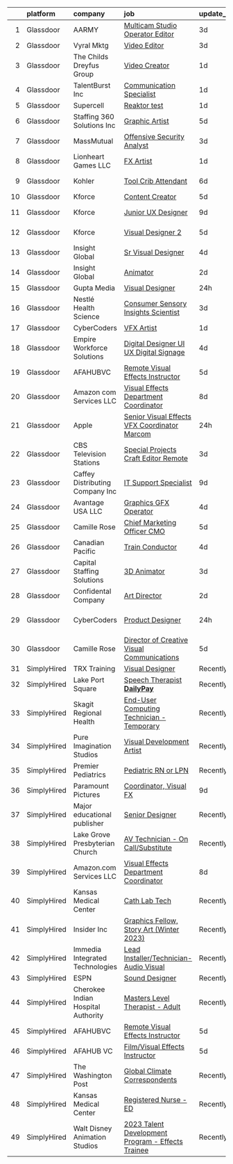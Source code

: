 

|    | platform    | company                            | job                                                                                                                                                                                                                                                                                                                                                                                                                                                                                                                                                                                                                                                                                                                                                                                                                                                                                                                                                                                                                                                                                                                                                                                                                                                                                                                                                                                                                       | update_time   | location            |
|---:|:------------|:-----------------------------------|:--------------------------------------------------------------------------------------------------------------------------------------------------------------------------------------------------------------------------------------------------------------------------------------------------------------------------------------------------------------------------------------------------------------------------------------------------------------------------------------------------------------------------------------------------------------------------------------------------------------------------------------------------------------------------------------------------------------------------------------------------------------------------------------------------------------------------------------------------------------------------------------------------------------------------------------------------------------------------------------------------------------------------------------------------------------------------------------------------------------------------------------------------------------------------------------------------------------------------------------------------------------------------------------------------------------------------------------------------------------------------------------------------------------------------|:--------------|:--------------------|
|  1 | Glassdoor   | AARMY                              | [Multicam Studio Operator Editor](https://www.glassdoor.com/partner/jobListing.htm?pos=109&ao=1110586&s=58&guid=00000183bb8f94bca7338e64cdc854d2&src=GD_JOB_AD&t=SR&vt=w&ea=1&cs=1_e110e638&cb=1665299093109&jobListingId=1008186375960&cpc=155EB9D5185558AF&jrtk=3-0-1getov56vk60g801-1getov57iihmu800-461fb75e72bc2191--6NYlbfkN0DsBOlmEAMqZtav1V1WKZO3RUElpafjggtWvxyDQ3xFSmyORkCOQyPRX0vk2iBBWmqBte3sNBRZP19kaf8O1masYJUnLFehXotWzM3g7uo9sXpPf5Z2vPiAsPMFsSKGfMo3rr506atfeT8pT5KVnlqYWg_-WPTsOrH0SI0hKpk6UThnt5XAkT_IGzoJfJzFdDp3jIwToeJ95cDmzZSdebQK4w4SbLffZ_bURFSv9UUlzUnfbWzxd-kg-2V2o-RFdWoh12xIP42NfUhtokphmPa7PF6NRbIoRaujIImS4ykg1GlVIlEnW4XsJZarcTzVcTyiRDWpMUGAintGoiUuuJXl6zSXW_XvUEfP6luL6ILjNjdUJq0pX5-L9su0OP2yES-fLodoVmEYdqb7BW-PPASq5Xws0r306XnzW34URRzmN-_RrM7AhTZL0o8EWsg74DofgXORMJpU9eRaWw8m_dVe-VW0cO_LUQIKz6BZz8GZOfLlaihiIiKzvOVgJ2gHTGZl8JAZlAXHE9SRCdtLXaaW)                                                                                                                                                                                                                                                                                                                                                                                                                                                                                                                                | 3d            | New York, NY        |
|  2 | Glassdoor   | Vyral Mktg                         | [Video Editor](https://www.glassdoor.com/partner/jobListing.htm?pos=122&ao=1136043&s=58&guid=00000183bb8f94bca7338e64cdc854d2&src=GD_JOB_AD&t=SR&vt=w&ea=1&cs=1_2b8fd147&cb=1665299093111&jobListingId=1008186562534&jrtk=3-0-1getov56vk60g801-1getov57iihmu800-cf2f87e175e26bfb-)                                                                                                                                                                                                                                                                                                                                                                                                                                                                                                                                                                                                                                                                                                                                                                                                                                                                                                                                                                                                                                                                                                                                        | 3d            | Omaha, NE           |
|  3 | Glassdoor   | The Childs Dreyfus Group           | [Video Creator](https://www.glassdoor.com/partner/jobListing.htm?pos=129&ao=1136043&s=58&guid=00000183bb8f94bca7338e64cdc854d2&src=GD_JOB_AD&t=SR&vt=w&ea=1&cs=1_23ddbe89&cb=1665299093111&jobListingId=1008193390824&jrtk=3-0-1getov56vk60g801-1getov57iihmu800-e54a4cc7a0988b5f-)                                                                                                                                                                                                                                                                                                                                                                                                                                                                                                                                                                                                                                                                                                                                                                                                                                                                                                                                                                                                                                                                                                                                       | 1d            | Remote              |
|  4 | Glassdoor   | TalentBurst  Inc                   | [Communication Specialist](https://www.glassdoor.com/partner/jobListing.htm?pos=113&ao=1110586&s=58&guid=00000183bb8f94bca7338e64cdc854d2&src=GD_JOB_AD&t=SR&vt=w&ea=1&cs=1_f8aff302&cb=1665299093110&jobListingId=1008193193711&cpc=3BA4CE39D5B5DEF5&jrtk=3-0-1getov56vk60g801-1getov57iihmu800-453541eacc01ce84--6NYlbfkN0AytblDjMhCTRr2PwXSTF3LlCyagmIhB_qBKYhkTsU9J6pvV_lWwrq0CuHUcQculQNIVk_bzVCAZZCZhj40gurAQVUlnV3_r3uMWsyYaVbS3SFoslJtDbugeWMjP8ctcKZyFMHNXw-w2McE4feDBo_gpd6emT30GhdZyj4B4OFyL3d8Mc9b3V3caYrzySuy3joXRYSqJlv-jIR2JAD9hKppfSEwZM3K_m1IwGEjqOCoIZ2wsy9bn15OriAL70gPFU-pFpBOebCIskKsPunwC8gn6IE4hFuBaXQ3IWnXUuArSRQ1cqG2jET7MuQJlhTGpFJ71Xmr4k1GNRqkq0cSPS9nuD_ze_5kW6HvqSHPOOEAFlub1HmFW1jQEKjN3aRpYS2cunS5co42l8IE1ZJnb8SZ31hnCtpZJAFpjrRFmV9pXQVUXgMa-0vZfrDbEPBBsRfI1Ud8h5q869njM94_wcIAgMWf_iq1oUAXDvSgVUEnZSu7BgR1UzjtNWU8CtHqkqusAt-mtsaDSm4uil8GtiLBKivLct6QaZA%3D)                                                                                                                                                                                                                                                                                                                                                                                                                                                                                                                         | 1d            | Remote              |
|  5 | Glassdoor   | Supercell                          | [Reaktor test](https://www.glassdoor.com/partner/jobListing.htm?pos=126&ao=1136043&s=58&guid=00000183bb8f94bca7338e64cdc854d2&src=GD_JOB_AD&t=SR&vt=w&cs=1_02c1251d&cb=1665299093111&jobListingId=1008191825484&jrtk=3-0-1getov56vk60g801-1getov57iihmu800-86ec891030edee47-)                                                                                                                                                                                                                                                                                                                                                                                                                                                                                                                                                                                                                                                                                                                                                                                                                                                                                                                                                                                                                                                                                                                                             | 1d            | Remote              |
|  6 | Glassdoor   | Staffing 360 Solutions  Inc        | [Graphic Artist](https://www.glassdoor.com/partner/jobListing.htm?pos=114&ao=1110586&s=58&guid=00000183bb8f94bca7338e64cdc854d2&src=GD_JOB_AD&t=SR&vt=w&ea=1&cs=1_0800a827&cb=1665299093110&jobListingId=1008181301631&cpc=FB7E4A1762AE5BEC&jrtk=3-0-1getov56vk60g801-1getov57iihmu800-22076cfbb541df4d--6NYlbfkN0D2oPcu62nCOEusvX-PkQ72CJmgvRX8N0x0rMs1pP2tocRvMJyW1-lfB7fZ229z6PIUZSdOvVjw8zyioggcLcdSSoIRdFpQKITBIqQfk-spD3xO_4pbX7XbK6lITXeRHKwnzWgJu_Qa0X7IDEi1xvkG6TxGjCgN4kovgP6qoVDpLvvIZczsgV5yXVTKpAg8Lt0joq0FxTapq-w-njp6Ak9h2_QSJKqO5xCgTD5_f8Lat5m_FOKhmL2_23dzgB3eAvXjpIp0knhRnW7AghRjZ8Qdgn0YdVC6J7EwphuW7rK32KDCiztii856qX757b4obGqCw_ThNc6guLf5szzpb_c602TuG_iVuLcUbh_9s5lJ72mg5HflADn6xRMdwCDrNglfywBTZqb7WfP-gp6LifXUf8pEt65rVtb8sPIau3Gra7fZ0jP73FfTl7bzDTyPfxUMvlGrcXG6p7x3sGsl2EhT5Cq2ke0T2ZZg_ZFauELEljX0hzNVXCDVFFeGgTF3MKQ%3D)                                                                                                                                                                                                                                                                                                                                                                                                                                                                                                                                                                   | 5d            | Lincoln, RI         |
|  7 | Glassdoor   | MassMutual                         | [Offensive Security Analyst](https://www.glassdoor.com/partner/jobListing.htm?pos=128&ao=1136043&s=58&guid=00000183bb8f94bca7338e64cdc854d2&src=GD_JOB_AD&t=SR&vt=w&cs=1_9d58c1f7&cb=1665299093111&jobListingId=1008186801841&jrtk=3-0-1getov56vk60g801-1getov57iihmu800-73f64b2129325274-)                                                                                                                                                                                                                                                                                                                                                                                                                                                                                                                                                                                                                                                                                                                                                                                                                                                                                                                                                                                                                                                                                                                               | 3d            | Springfield, MA     |
|  8 | Glassdoor   | Lionheart Games  LLC               | [FX Artist](https://www.glassdoor.com/partner/jobListing.htm?pos=103&ao=1110586&s=58&guid=00000183bb8f94bca7338e64cdc854d2&src=GD_JOB_AD&t=SR&vt=w&ea=1&cs=1_486f5b64&cb=1665299093109&jobListingId=1008193580788&cpc=7F925F5888094D6A&jrtk=3-0-1getov56vk60g801-1getov57iihmu800-d80d0bcefdba618e--6NYlbfkN0CNayYzF1mBaI40OgT78t3Q2d9IxlwDzhsYR4HK7epYUXIBPpjmte8KgHkKWiBPSv1ui7mU7yL_WUoS2kdAomPLrCQFf-YSfHSLNdqCoMwX5dkBqGiqZFbp9eqHcAbXIpBF9Q_4uXQl2a8KJwyycD9PE1kv8qi7jIzni9nyKBheMhv_v9q1FyjDgRXGa4wOk9eUeROrBbJPfeywvccnMVYIHOWMVjoPrbFF3vlAbPOua5xO7mlhNjUx1_Ia5367NDnOhFUeTZWRoarc-UG_Cy_2k4ubCotbaYEuD9c8g5Dl8g2L2xgoup9Qwr2hmARgAAxVJ2SawnudhFEB230JkhAf0cNIwXbBnpiRsVnucVemdMFIv_OIPhDcP9peJWAw4fXoY6qJCD8-I7Ab9DO7yySaBgrBDb-tsKQK9urADaPkYhNFmnGw-iZ6i4L4xAA7lhfAtWfxgUpl6IlM2vA2v68qA24Y1dzo_eWmZGh62bBrUfnXlxKZL3ntu9bD3bOMIDFTB5Ai6mZqqdzTxjrCSdby)                                                                                                                                                                                                                                                                                                                                                                                                                                                                                                                                                      | 1d            | Atlanta, GA         |
|  9 | Glassdoor   | Kohler                             | [Tool Crib Attendant](https://www.glassdoor.com/partner/jobListing.htm?pos=110&ao=1110586&s=58&guid=00000183bb8f94bca7338e64cdc854d2&src=GD_JOB_AD&t=SR&vt=w&cs=1_afa14520&cb=1665299093109&jobListingId=1008179062580&cpc=56C4EA4A1A191A49&jrtk=3-0-1getov56vk60g801-1getov57iihmu800-9b75f5d3fb383323--6NYlbfkN0DdDuPB8FJ6X3bI2WFNvkJ1onUvGsJYPKob8NZI8zGYL_st79sxfBUqrLLSmuH24a791qXKqisusWydRVtYj1iHhWXBsmTA2Cz4AIaM_dyAWtvL-bk5DDqyZ955XOnP4G3DKO1f798NJlPRXTREsHM1d7SqEJCBb_3fIqmPDo7OCENrpjcWSisqAPfZWrGtjfaF8Jg-xKtw5IZZfvPDWuD2Zpl9YX0f4pgIE_dYM_EthZC5AFPkieJTLk0AG6RxcAcFEKTW8UwmlZDD93nWUnQvv4aSaziYT6i_qnRRkYkCDTvAlOOpB1h5iDlmJQxC1pueUlG5z3ekLCIPRSjaSj-J8-JKTi0-EquOJCfK9XaVYaaYbINmQOU8yL6710fST1jpGjMwUV1cZkGy0T0fjg0Iu4T9FIPQtpqQJ77lBPMdOiaW8bK9SskT-YfStemEtUg%3D)                                                                                                                                                                                                                                                                                                                                                                                                                                                                                                                                                                                                                                   | 6d            | Hattiesburg, MS     |
| 10 | Glassdoor   | Kforce                             | [Content Creator](https://www.glassdoor.com/partner/jobListing.htm?pos=121&ao=1110586&s=58&guid=00000183bb8f94bca7338e64cdc854d2&src=GD_JOB_AD&t=SR&vt=w&cs=1_dd26a50e&cb=1665299093111&jobListingId=1008181261899&cpc=3BA4CE39D5B5DEF5&jrtk=3-0-1getov56vk60g801-1getov57iihmu800-09703758a8ddfe34--6NYlbfkN0C5IatSLh_Ak1q39eQQoPIxD737RW9NeiYGvIRXkrLjEBkC4LI6KweFWWPiS1PvvlzJKUm4f18rY5bGKqiPJ10wdoSEDw5xV4p53QmHx9MJm2j9_MATD35-ifCpB6SqxhuPj3DDE1_xp-eXEKBHAcQLwOVEQloJFSl6ilyrtSod_5fd0iAD7xJLBAnol-xCRq17yenWQrw4bhCW3isoYppZThEtEVoD168u03CWYCW-Ge0zUsfzed3jl_8FTWbZkO48kKCt8xl6IKRUfdbo72WvvbsEVKuqxBKPrHs5ttYs8r-J4lwqZFhMjBHrneIuYCzwB_910UKJQTx7HA2H34IW5yzLohNZJT2tDfSB_3j45Ur8ok_x2by9_M_qGGcI1URzlpfIeyUZarOknVnKHoLiG1zGgzjsQR73ehgpO_OTrkbBGHwq5dIUtoeRz9eU9UpoXn9_4fCOuACW6LNMDKJOszPbdctz2LRrm2SCBr3eOuSGZsLDvrKV-y5jsLsriIhys5VjMAR-hJSjPFvpdR5TyjbLBu-qI1UZ7xQmul0Gbe8oceRz6cE20980GWZwbKZe00oYKL8ASAXkfFizIoyEC1rOuwW6uo8GJi_bVOfYDw%3D%3D)                                                                                                                                                                                                                                                                                                                                                                                                                                                         | 5d            | Spring, TX          |
| 11 | Glassdoor   | Kforce                             | [Junior UX Designer](https://www.glassdoor.com/partner/jobListing.htm?pos=118&ao=1110586&s=58&guid=00000183bb8f94bca7338e64cdc854d2&src=GD_JOB_AD&t=SR&vt=w&cs=1_2e5685a9&cb=1665299093110&jobListingId=1008171475806&cpc=3BA4CE39D5B5DEF5&jrtk=3-0-1getov56vk60g801-1getov57iihmu800-4a452bcb5cd9e192--6NYlbfkN0C5IatSLh_Ak1q39eQQoPIxD737RW9NeiYGvIRXkrLjEBkC4LI6KweFWWPiS1PvvlwxA2m4CamoTgepIAcWS80dPYAlTDVotPDnTeOmZ3__NdUJMpsQ3s7hqh9LKGbit0-us6r01nDV-_8hIfKReOSUzPHKs3LRX9K02WsIylTwfJjCBfyk_0vYmkB4ect3EkJffLQfiRfxIgnUPaDHnHsInCKygL2ztK7iVy_zrsztBh2UpcMQ1tIfGlqICmsSypJJU14oodDrEqmus9tAuej3Cm0c17e1i_MF8Sls5wBtcdQ8lkixBMRll3WyQWJhj98sueLfxEdjxPttgAeyMpk2NlcUEmpbYuNJt4Jd-LkD3qmZiX-1L8QXQzUYlrP5j0ciQ7v63EGWa_p4I_cXfVef0fGGpYSlYQOE5CtolSNoKrrYEkVqZ4kvpUFAtkHd6uRdL9MhM_xFxcZFQzL52I760ju7usoWOOdVTvyJICicmDh61aU4TunoT99CiBxYxX4dALlQCxFB2fr5l7FOAxxkCPADk1f1GzqQKYob4ErwpaIMvyLhMSQ665_AxujpQQZ3xDVUwVbmTgD7eYYr99VGVUMDwCnLtCOVcQT8H0pXgg%3D%3D)                                                                                                                                                                                                                                                                                                                                                                                                                                                      | 9d            | Wellesley Hills, MA |
| 12 | Glassdoor   | Kforce                             | [Visual Designer 2](https://www.glassdoor.com/partner/jobListing.htm?pos=112&ao=1110586&s=58&guid=00000183bb8f94bca7338e64cdc854d2&src=GD_JOB_AD&t=SR&vt=w&cs=1_430b52c0&cb=1665299093110&jobListingId=1008181153223&cpc=AC285F3A3ECA6BB0&jrtk=3-0-1getov56vk60g801-1getov57iihmu800-af429a4fd4fffa3f--6NYlbfkN0C5IatSLh_Ak1q39eQQoPIxD737RW9NeiYGvIRXkrLjEBkC4LI6KweFWWPiS1PvvlwkBecPdzqTgQk2yhL8Ydd-Ei0GkgBBtQI4CiDnqD-ZWE4QjjuPU8IdF430AvmJJibXvbFrystupzeL_jNgBhQ51GXKlxzIIKsQo2oB6TzxrsNTPzBqByXZAjkfakc6q9xumUPG0QJh3HHTNAQXFYjDqYaGQ8ZRkgA6uV-hm5XDKBTCmm00JkUwszLqo2DFCw4yJlZzB85JXtWgAZjQ8yna6Y_qEDU2x1ZxesPDWAmNDW7DWR-JjkY8NnYjZxwhXVXd7j-FktAi2nqJiWxspYGNG19uzjXyW8UKmdaoKhh9GgkUxWEpzEoBjh4CM8LpWH-xru7JgzzQyKLd-g3JtG5uP_ZzX0zhMSa_ZLZ2kXaBH2nb5PzMYBwBm_JKKzHsW2NF4b-wFza22mjlKlUshDNpzyu6bG5MNPDo6A29qUKNqy1gAOWkm51SUGc_GmQFhtmXKPeqHYt6jUelHnmD5gxYTXAJLFtK5-Ll_xw2LYkwYbfA6BWbSFw_lJiNcKmF8qJtrn7Y1P3uyX4jIi1I78ZKbRMpCROEciwb_ofg0f8xlQ%3D%3D)                                                                                                                                                                                                                                                                                                                                                                                                                                                       | 5d            | Redmond, WA         |
| 13 | Glassdoor   | Insight Global                     | [Sr  Visual Designer](https://www.glassdoor.com/partner/jobListing.htm?pos=120&ao=1110586&s=58&guid=00000183bb8f94bca7338e64cdc854d2&src=GD_JOB_AD&t=SR&vt=w&cs=1_5e170b9c&cb=1665299093111&jobListingId=1008183417735&cpc=9908D8D4413DBB8A&jrtk=3-0-1getov56vk60g801-1getov57iihmu800-7cfe405473bbb0ba--6NYlbfkN0BKkHZu3wF05EeDimN_p6sYpKCMArvwa95YdH7UpkaBCqc7l59Erwqcl-ZxWPl_M-nGXzAglwVsGimeClUX8V_EhT0E_40yqcwAZcw-LOUKqccjGHHYXeF7cNnQ_T9I79OiMuYIjDwcOnxGkCwt7_6beQeonWp4CqJ0h9NqxrGHjAAuKw3LE5LjZRB2U6XY_d8ehybNazgrxxXDO7b92kwufs8LkVYaAf-08s1ut4QMbdSLj3kx0fU9xQBrOiNmGgI9gOMtK-qO5H-ly434_DOiIeP3J7lmW502uvtHn8CdE7FspnwWbARob4xBefTwYYb-cGY3Z2UykWqS_dXHRhjL0mSv2meb7uFY1UdQnS06-W83WEAGOEVmhXY8Bb_qtb7cD2Yjy3rfSh_Fx49w_XSL1rRvipiuW2B4S53m3qziCUfnfhOhFQxRe8A-Tyj7eWPDQta4bOqBc9i7jrTTcvEXAyDStDyKfopCLZpQt6RGvNPFAO2IFBFX)                                                                                                                                                                                                                                                                                                                                                                                                                                                                                                                                                                                 | 4d            | Reston, VA          |
| 14 | Glassdoor   | Insight Global                     | [Animator](https://www.glassdoor.com/partner/jobListing.htm?pos=116&ao=1110586&s=58&guid=00000183bb8f94bca7338e64cdc854d2&src=GD_JOB_AD&t=SR&vt=w&cs=1_01469d40&cb=1665299093110&jobListingId=1008189482634&cpc=2CAED5C921A5F994&jrtk=3-0-1getov56vk60g801-1getov57iihmu800-a1b92625e93a6f07--6NYlbfkN0BKkHZu3wF05EeDimN_p6sYpKCMArvwa95YdH7UpkaBCqc7l59ErwqcS2nkFtdfSD5KHRKKvU_0Ip-HGIiU7K-E60HzhejIVDIA9dTGOsJz1eXSvPEPu9UX67RYwurmjXqYRrhgqECLuW3VYjp0oVtbZpyPV-j18KyhdpZP8M9-AEh2b2Fzpsy_XuY44vo-jH2pJNZNpbuTIla59FWb_RhSf3-UfvRZn7hrZMH1bwYCtTS8WRj-wW6Lujfnl7Crk8xsp_RM5grdTI8P08gbJJLaZEIG6v2HJWMMsPB1NS7yXU6T_IfkXmPLMYjxVv8DhkPj1U44fzUZ1L_Tikbb8vc9eY684l6Y-uQL4E7Yc-WR2Cp2eWajIQk9XCNSPyHuigjtTQLA4KDWdWvJt5LMAFvcWWcpmZyeUGSZHzSlNFD4iQcG04GsbD81dF6K1tNnn2QlgYAUj2xL9NnBHh6QW-9eAL_UBSYv9G8MH9HcTzHHolRn3vgkBTyZ)                                                                                                                                                                                                                                                                                                                                                                                                                                                                                                                                                                                            | 2d            | Kissimmee, FL       |
| 15 | Glassdoor   | Gupta Media                        | [Visual Designer](https://www.glassdoor.com/partner/jobListing.htm?pos=127&ao=1136043&s=58&guid=00000183bb8f94bca7338e64cdc854d2&src=GD_JOB_AD&t=SR&vt=w&ea=1&cs=1_96720a57&cb=1665299093111&jobListingId=1008193733476&jrtk=3-0-1getov56vk60g801-1getov57iihmu800-53256733a13d17a4-)                                                                                                                                                                                                                                                                                                                                                                                                                                                                                                                                                                                                                                                                                                                                                                                                                                                                                                                                                                                                                                                                                                                                     | 24h           | Boston, MA          |
| 16 | Glassdoor   | Nestlé Health Science              | [Consumer Sensory Insights Scientist](https://www.glassdoor.com/partner/jobListing.htm?pos=108&ao=1110586&s=58&guid=00000183bb8f94bca7338e64cdc854d2&src=GD_JOB_AD&t=SR&vt=w&cs=1_fbbbb083&cb=1665299093109&jobListingId=1008186806131&cpc=F41FEAB56D215062&jrtk=3-0-1getov56vk60g801-1getov57iihmu800-2a841db1c468288b--6NYlbfkN0ADQ6GdWvkt8ZgTH_-FXwKY0lTyiTNy2VEya7tXxeKwzj-OqYxe2oij0sBcBaKLHGL5knD2IuMmFkFn2aTPmhXsmnF6kXazcapOQksVeuh7-FkKzzb5ERTJsvAMO5quVveDR42v3Cl3acE4ofvZAwbnBdbhY2sF2cGvRYbMyVBfQJsguj6pHnNScjkwjHntUkVwbgPgzl2O2lCLGHBeXpBJF7zHEOq5EqjfQIjAaLPhUErvBAQCEF28AF75hgxtH_eFrtuTRbJTX7j-20pRbEvR5-Uqx0gAQvulN42Wo3N1x0q5wEwv9lwejK3l9d7X7rBHZ5UJAw7j3drrroKaGbjRuu1sCjpEIop1rPOllbHn7JqrJu5AvLUAi0qPaBOtgjDUwxComuSF8RoPZ51vYF1NkmJudTFEcIcQctonVBpjcB4K6Bs5g-TIBiWEH_IDWf1tehAgB3YiF36M2-NXNLLH8sraDYCN14hNay13N9pZf-aP_YUJxUyOsyAiU_LgziWGTlZ4Ze5EEzI2T2eqm_pQKO2tRPZsg_cIo5cydPJRuhGSt1kWK1tqJ5_C27GCr8iVWJsvhe8135dwA5-E4GXKxJ9LZoBFUTOebNpAqhpTEi5r5zEyYKI8UJYqX6K6XVFHsbiIO14hgw%3D%3D)                                                                                                                                                                                                                                                                                                                                                                                                     | 3d            | Bridgewater, NJ     |
| 17 | Glassdoor   | CyberCoders                        | [VFX Artist](https://www.glassdoor.com/partner/jobListing.htm?pos=115&ao=1110586&s=58&guid=00000183bb8f94bca7338e64cdc854d2&src=GD_JOB_AD&t=SR&vt=w&ea=1&cs=1_750ab6cd&cb=1665299093110&jobListingId=1008193290467&cpc=F41FEAB56D215062&jrtk=3-0-1getov56vk60g801-1getov57iihmu800-e49e2d1699790458--6NYlbfkN0CpFJQzrgRR8WqXWK1qKKEqALWJw739KlKqr2H-MSI4eoBlI4EFrmor2FYZMP3muM3M7R2TWRzZ2xDX2YtGGxZpnh7EAL4GQJG_QdHPDl08kulieJUmL-aAUjN56X4bSY55_LWBv748D9pAxZbbYvTZFSuvFBFdfLhXvTO40Gt9iO0YOGOy2NafpN1uT0nUwoOUlb22SqefQYNPCJWDUBfrbhTLb7GqbuSwtpLqoA3dh-yOAn3C-cyjCwSk3g-HxZul4o4b7xhEA55x7OFMzj6e_Qr1hTwMSKZHWP19eRncLOCGfyeUhtbdLcfdL75ZxwWeYQlhU3_5ghAe0pUefYoCactsSbjH6dCbCJ49fkttJ1TX2CSTh0h8MciyLv3atAXOHJfA5w3B_dLeaU5LoKHRChaCJ7k8IggQYvSdxKQWDUNJJf8X1RQ7-UsUmpjSOjvREi8ExCp1BvGUR-LBSq3phNYDGcWThQasUayYHre3VSwHeBltLVVUl4U-pHEne-Mnh_wRILyPV0bm-UZZLRKFs_rqncVWA7EBxak0RFTGQoZqzuhcAoDHgS4sEkqZ9ZzDE0rRrdA2VZECWZR4vG44jRE9c1VmbbU_nOLTgXgmhhX2by-bsdjluTb4615OsQ0GgUB52nTjSvQ-YRMJZHwSJB-8ktwnmoCcPHxeDiRZ4mUeJVEL52v7Aa_FTyC4gJR9lfslYqVce2fcHvLikqJpMVMk_ih0qu1F83BFA-VRh5JUt2FzPad453F7JQNvAG55M5PljXicMzFje1U607BB3SYt4-EPQp33sC5oZ0oaMi79bs3SUP9IsVui2JdwHkLwULx9QnaDSk3OgHHmWh22wOQ3_Kv6UKvgrT56mxv4jQwdrgng3BfSn28cXwqNr66nTprLhNEJm0T2LPNGFPp6runYXM0Uu-syTFFzsenvThKcQgE3WocaSjhFX4g4ViSmF7JkFinmC2s-oIoZiOCJgfonFHTD-Vx8IATJYZqH-MRL23ZK02agVpodbZPxnABadZFkpVgQrRmIdDFxUjSi7v_HzkGcWWo%3D)       | 1d            | Eugene, OR          |
| 18 | Glassdoor   | Empire Workforce Solutions         | [Digital Designer  UI UX  Digital Signage ](https://www.glassdoor.com/partner/jobListing.htm?pos=111&ao=1110586&s=58&guid=00000183bb8f94bca7338e64cdc854d2&src=GD_JOB_AD&t=SR&vt=w&ea=1&cs=1_dfbcd92d&cb=1665299093110&jobListingId=1008184066319&cpc=3BA4CE39D5B5DEF5&jrtk=3-0-1getov56vk60g801-1getov57iihmu800-a97a053d2c43038d--6NYlbfkN0BhhhzTg5mrYii5qsI6KLAJ861Knq-wjVpxdjddoQLPfhya-xOzJkbr1yF03QNooQLubXLs6t8Y2jSr1LnEmPHiuCpDTJ6DLALwGtBLOimNWq2eMYgJLzBc8yXX_nbwMf9pMKQxMFIbiPT5oExEojjAnQKLoXpjJykzngd0P0o29AvGaOrLJVV72Glfs0Fb_98tTZEchewu-m38dGaEEEfJaalLtQcaJMJ01D3FLQi8Fzkyc8f7o_0gS-fv2--uwGb-se8vC17uxoj6ryfAP9_E6CiqbYqWoyfNPdnSRJ9UxIJQZSOY5hdDScaeKzcfX1J7SmiI5yrzsBuBZyCrnXLveN0tCZC69YOER7qiHfDlbzq24w9bB3bqK8ROa5d29uq5VBda8IKGKP1te0YcLjo6Hd5HmolIvhmn1UJxp9d7oF6MJ6OPWcacSp4uCGPCkQkLQm1rFWjTbf-v3ykGuBkdoeqIEesEm0JM3zN26pvrKCpdY15_8AFWZA-3YD6vo8VqMe1RMlPpNnIW9wnRqVl-dEreQmrsY8s%3D)                                                                                                                                                                                                                                                                                                                                                                                                                                                                                                        | 4d            | Remote              |
| 19 | Glassdoor   | AFAHUBVC                           | [Remote Visual Effects Instructor](https://www.glassdoor.com/partner/jobListing.htm?pos=102&ao=1110586&s=58&guid=00000183bb8f94bca7338e64cdc854d2&src=GD_JOB_AD&t=SR&vt=w&ea=1&cs=1_f6659fcd&cb=1665299093108&jobListingId=1008181671543&cpc=0C139D4CAD5A6DB2&jrtk=3-0-1getov56vk60g801-1getov57iihmu800-a6dd588cb057d6ea--6NYlbfkN0ACTeRvGRFS6hadW-07x_K1RnsIE8OdH4tufuZ5eRAiXmEr9oGiBeOn3un9masEpkhovzfmGd8QDf6knKeNMtC7KAcqv6SF3QWAMIMACfuseYomFY4vdRNdLCeKXPZRTt_kDJaRQKO8XYsgjyZgv6ViPMk7frdRXTeN8sz2QWJrDq2_i2TkB2fqLmt7cAeEl3N6ewT-RHqJtKoXsBaTGpXotBtbM-j4VyhA_kNfHMdHDG_VP3AlVw6lj4RgERhITRxUvM97IG7C5VlZA7YhUdXyTZIsUWFMCxyPGMyol1K2RUc6zZRQ2LmJbBq-vGljxTYSugXSLH66QqWnygHzc5Zxc18hsc5R3AUaJenGtULyU5TEGg8N3kJakYd8riFmdP73FDV2lNcghh9VMWyhNNAJHZhmxNZ-cGWcc-GM3DsQeFVDHUVvPF3BGoKrrtmHu0AVauUeBoDKM7sptP-qXo8NgcChRUD_2JwkqJPe_mnf5-oTZogPKa7ve_BMGlOuoyqivCUmq8zYOCd64eWxBH1Z)                                                                                                                                                                                                                                                                                                                                                                                                                                                                                                                               | 5d            | Remote              |
| 20 | Glassdoor   | Amazon com Services LLC            | [Visual Effects Department Coordinator](https://www.glassdoor.com/partner/jobListing.htm?pos=124&ao=1136043&s=58&guid=00000183bb8f94bca7338e64cdc854d2&src=GD_JOB_AD&t=SR&vt=w&cs=1_dee91788&cb=1665299093111&jobListingId=1008172917702&jrtk=3-0-1getov56vk60g801-1getov57iihmu800-adb32b9af0ad3df7-)                                                                                                                                                                                                                                                                                                                                                                                                                                                                                                                                                                                                                                                                                                                                                                                                                                                                                                                                                                                                                                                                                                                    | 8d            | Remote              |
| 21 | Glassdoor   | Apple                              | [Senior Visual Effects  VFX  Coordinator  Marcom](https://www.glassdoor.com/partner/jobListing.htm?pos=123&ao=1136043&s=58&guid=00000183bb8f94bca7338e64cdc854d2&src=GD_JOB_AD&t=SR&vt=w&cs=1_b99d47f9&cb=1665299093111&jobListingId=1008194448365&jrtk=3-0-1getov56vk60g801-1getov57iihmu800-82571c596b36cec1-)                                                                                                                                                                                                                                                                                                                                                                                                                                                                                                                                                                                                                                                                                                                                                                                                                                                                                                                                                                                                                                                                                                          | 24h           | Cupertino, CA       |
| 22 | Glassdoor   | CBS Television Stations            | [Special Projects Craft Editor  Remote ](https://www.glassdoor.com/partner/jobListing.htm?pos=130&ao=1136043&s=58&guid=00000183bb8f94bca7338e64cdc854d2&src=GD_JOB_AD&t=SR&vt=w&cs=1_a4c35bf2&cb=1665299093111&jobListingId=1008187746360&jrtk=3-0-1getov56vk60g801-1getov57iihmu800-32052e8deeb6e159-)                                                                                                                                                                                                                                                                                                                                                                                                                                                                                                                                                                                                                                                                                                                                                                                                                                                                                                                                                                                                                                                                                                                   | 3d            | New York, NY        |
| 23 | Glassdoor   | Caffey Distributing Company Inc    | [IT Support Specialist](https://www.glassdoor.com/partner/jobListing.htm?pos=106&ao=1110586&s=58&guid=00000183bb8f94bca7338e64cdc854d2&src=GD_JOB_AD&t=SR&vt=w&ea=1&cs=1_5bf74a10&cb=1665299093109&jobListingId=1008172076966&cpc=40021B6B9FB64F38&jrtk=3-0-1getov56vk60g801-1getov57iihmu800-88119e819f6eacb1--6NYlbfkN0B_FALIXLdMBr2853T2nO2KRFt24G_4D7vzFrshfKarCndGoBCDgfhGY6Ikim7xj-Zg62H3JKrI4g0fMDA1RkwOR0Fqq-xfP2R-ufVC5m3f_--HqeAN4b8mwEjhI-0iWtrplYWa7WjejnA6YSJJNoG85EbUae5gsvQXOAFZQlEML7hvrJZanL706FwzKAJtL0C3AM0NtbeeOyAMwC3DJdm7Rgtp0KsAOpfz7XqGAK4vpKM77uEUtkirktX0fqPff5PNo5tz6trJq5hPzSN3Rrmpy-MQ39ErZsd-94qSA4-BcXcACKbpffsJnfa8WLZ4frclmWCWg3olfCcvNwnwTEO6PgFEqTSvShV4z5TMgeUjTllZGH45JNc-w8pykFQ129q46xv4lQ75Ov7gSlbzq6_0hKJ7Wi6Y75adtz1FS4HgLM2yzldHEMyPyIz5GPOFBidW40m_e2nFrbKwkg6ZR9t0hhAdOR9k8zoq4PV_QhcY_WbGw-swkCy6MzDGvUpbwXE-kzBiG5VAM3uRbeo8XMXKpd7_jsRB5Hnh9bZ2ejRPJYu--YkJPWBTeCHsdu3eYow8ZxyBjIhS4ShbUkgT01vL6XZsztxuNduOdxCcd49PEJGeIkVIRoi8k7m11zEOLrZ4tdmFowqpkXnbuolsi2ZodYRPI3XC3a4%3D)                                                                                                                                                                                                                                                                                                                                                                                            | 9d            | Greensboro, NC      |
| 24 | Glassdoor   | Avantage USA  LLC                  | [Graphics  GFX  Operator](https://www.glassdoor.com/partner/jobListing.htm?pos=104&ao=1110586&s=58&guid=00000183bb8f94bca7338e64cdc854d2&src=GD_JOB_AD&t=SR&vt=w&cs=1_d8c4721c&cb=1665299093108&jobListingId=1008183896916&cpc=61B26E8FEFFA679F&jrtk=3-0-1getov56vk60g801-1getov57iihmu800-5a5fbbff0167a45b--6NYlbfkN0DBpkStQG4uElAltJosFc_rsyOfYtjZybkHOZrMhH0IoG488CyF1Ji0ulAY4RPA71pw4EagGDrNCHbejQgZHsGDXqz-Ih8YKJGXdfR2stEk2MFSeg7654xf99UPhFTzjayAPFgmmbFJQkMFWPEnzzsTXujuKwNm9h6a8JIkZM95fox2WsP1mG9GfeV7Y6ZPU4aJj1WZqE6z2wIuEvgYtdSJo5epxw823dszFU2G11u9-X3pE3PN-nrg64NrnSblQWQHHJtjcwlWGMZLf6NtdkDtMFYuvgaVQyCUp7mq6MSpLKxSFI_IeK5tfjsQewDOnZkgjHQRoNWdRS6j6jlGrTezi34YxXEDTqPJki8_gPWqoER6E5-TeB1QaoDSDU2EAgFTsaPGy0Oylm8BE7jV1YwxrbcY31kg379SEP5WV6ZtTlvSJY3Kv5Mu1ktFP-8hYixre4kKnuys_Yz_TuAZX32o8MfpEXkaJmPolnyVyKMck_49dSyZjEUPc0IwRl1KJMID5CKhavS-K1WWfD4Q7N1Gqmglz1OiBlaHT4eSWS5jmcuO6AFX-LJW12KC9Ock2nA%3D)                                                                                                                                                                                                                                                                                                                                                                                                                                                                                               | 4d            | Remote              |
| 25 | Glassdoor   | Camille Rose                       | [Chief Marketing Officer  CMO ](https://www.glassdoor.com/partner/jobListing.htm?pos=105&ao=1110586&s=58&guid=00000183bb8f94bca7338e64cdc854d2&src=GD_JOB_AD&t=SR&vt=w&ea=1&cs=1_654adc82&cb=1665299093109&jobListingId=1008181076558&cpc=A356F292FF34F670&jrtk=3-0-1getov56vk60g801-1getov57iihmu800-87cff5b9044610aa--6NYlbfkN0DWtRa9NJfjQIs4MWRRqD4F41esfMsK79cV24t80VXfzZP82w7_mK_PSHub-q7uHRz1FmhdlkruYBs1uUFu0uGLwJY5eW4md7rPO7D6k7mYLmDvldAezKuNzt-HbswTrJygrKkNrdE5rwMJG92XJsKSdf4VRvZe5Q_mW9DMqFMD_8WWm-3GcAfrRzNOOO5LHgV1aXvG84NDFn-4cAWK8jKhm3L9ovHXl6Et5QTjP05T4SLud5mXzvHWuWn6i49wjbYsvpIFxh1MEicpkL5pOCLejS1gRetoxQQSGKWvWBDZvSPN9hwQgYKZ_iSXclso73tSxlYwu4s-YAaGtheJsFQD7n_hqTHaLqi-BawfsIW-NqApPZXLW5QuV1bcKYooYyCpgMjhc8nQRnPofHq1axVFjFSr_vrds0mUzKJRvciOAF4SnXaQjNSMEVofs0w5zXOqaMP8uEHhQ3rAYambuV0AusRLD6g6ZqSvqP9Q24EFGgaKeUKxciitNgS-76_NIofwo362kNTM2axlD_IdD0og)                                                                                                                                                                                                                                                                                                                                                                                                                                                                                                                                  | 5d            | Fort Valley, GA     |
| 26 | Glassdoor   | Canadian Pacific                   | [Train Conductor](https://www.glassdoor.com/partner/jobListing.htm?pos=125&ao=1136043&s=58&guid=00000183bb8f94bca7338e64cdc854d2&src=GD_JOB_AD&t=SR&vt=w&cs=1_ab21a8d2&cb=1665299093111&jobListingId=1008184537980&jrtk=3-0-1getov56vk60g801-1getov57iihmu800-9a1298b8944d9978-)                                                                                                                                                                                                                                                                                                                                                                                                                                                                                                                                                                                                                                                                                                                                                                                                                                                                                                                                                                                                                                                                                                                                          | 4d            | Elkhart, IN         |
| 27 | Glassdoor   | Capital Staffing Solutions         | [3D Animator](https://www.glassdoor.com/partner/jobListing.htm?pos=117&ao=1110586&s=58&guid=00000183bb8f94bca7338e64cdc854d2&src=GD_JOB_AD&t=SR&vt=w&ea=1&cs=1_bac2da01&cb=1665299093110&jobListingId=1008186007658&cpc=9908D8D4413DBB8A&jrtk=3-0-1getov56vk60g801-1getov57iihmu800-4a6eb5b7d0e46d55--6NYlbfkN0AHXq2vAVwR3IH7wgnTMdWCa3HguypIXx0DFudX-u0zu6XSU0N9gDGCMsnO9yvyAfO_9o7pYvXhUdNoPOlKyqOjY_rNvHR7tsh0HcsqKbi2SuUqv3PmuExYJ4ddOnC4f2uwo5t-6EKbcwCrGHSLNrLQCi7Bdx8s9zrsh_F3SYar70WbWDLHFb2DGRYMu0BLsDq-pja3n1MlZVK3xJ0KiGjXW24Sjp-e49JaJJoHiegi35cC67XZSD_JObU49nU1GS9enZBM1KTiqpKGgOE0oBegHcd9jErhjIy3_SNmI5JTStS1n-MTiaVWQnRYQcSzN5XGna0vnaomJJb60DrGCIOqIpCOdDlvfqi04iMytD7FqcE9laeN3stCE-N7gUESpQ10OoPkhHqQGZ4sDvIe2Qsx5BT2TDIW2bPmoafozcHouQUSFpiczXt0mNmLCmRtCkjumZ1UqQbywmRYDTvflm74JwJex2YNEj7DOaTNSiXB0myILXsdPgDNsvo59LkVYE0%3D)                                                                                                                                                                                                                                                                                                                                                                                                                                                                                                                                                                      | 3d            | New York, NY        |
| 28 | Glassdoor   | Confidental Company                | [Art Director](https://www.glassdoor.com/partner/jobListing.htm?pos=107&ao=1110586&s=58&guid=00000183bb8f94bca7338e64cdc854d2&src=GD_JOB_AD&t=SR&vt=w&ea=1&cs=1_d0abac48&cb=1665299093109&jobListingId=1008189517871&cpc=0C139D4CAD5A6DB2&jrtk=3-0-1getov56vk60g801-1getov57iihmu800-ee8860b0204a7aa0--6NYlbfkN0BvabfcnpY7t3wkn4YDaE52dEtEv25616Heh5b_apy-IpgxL9mnJTyGSzQmQJUHG3_9wfTg99pCX7OIQYocR01JD69ADJJVtQtQBzG0QGSBSM_OmtFFcB-FUjeMDKIbjRFyEBzMLyH0b5qYH22WridkvDTUPZzpR3gL3TloYWJVWBndAo4UA9FeSYwMILTdqKm3tl5chFi3wW5d-IIRGFMspkAFcQ-9XglCbWQRv72sQGQsY7gLzOtLCnOoBcazxBsRt8O-n4JhdBL2HgZDnOsss0s0S_MA2muuSQKB9kIJXXXTYFZDeXzl68wSuiiH0J-i6XxFDEEyUuzdMcnCE0_o2Afv_RueEAYdBVm5A_85MbAZEwKJeOPYnewjo4naguE3iYYGVW-L60z-MU5lNkU1w7D5bKUUt8cjQL--qTLpzem88TljepOOhpLCkceRx9yx_07xFS_lQ_ZIRdfWKciejBhNwZ8JMGILEShAZpv1MB_WeGcQ6TZc)                                                                                                                                                                                                                                                                                                                                                                                                                                                                                                                                                                                   | 2d            | Remote              |
| 29 | Glassdoor   | CyberCoders                        | [Product Designer](https://www.glassdoor.com/partner/jobListing.htm?pos=119&ao=1110586&s=58&guid=00000183bb8f94bca7338e64cdc854d2&src=GD_JOB_AD&t=SR&vt=w&ea=1&cs=1_6dc01ad4&cb=1665299093111&jobListingId=1008194303949&cpc=F41FEAB56D215062&jrtk=3-0-1getov56vk60g801-1getov57iihmu800-55766302aad29ab1--6NYlbfkN0CpFJQzrgRR8WqXWK1qKKEqALWJw739KlKqr2H-MSI4eoBlI4EFrmor2FYZMP3muM2LwCf8ACsd6e50lH8CZ2J--3E1FSsaZhfyCTEkJA9uv5w4MF4X-D6MuhFmx6CmHmAJoHnMe_pcuxxRyctarCNiZbUzijWnpBCs_nt8R_u52HL2K3dnMZ71uZeWXrL4lWlo8SDa_yiZEO_ZX4AuqRXlu4JWCm1rBfk9YYa6junWR376z1WzYbSLWRJ2Kjp8IlwQqbzCfV3I1YwFEIXJHGuE2R42l2FvycPj74GQA3p7cToxTK0S8c_t_ZkUAhgM8Fc07MsInKoj1gGJgnGPq25x0hGKm3zEvGjgcenSSXdBkXzEGkvcZSEXbQOddHkksX80MB6d8utn4McZRk9MSetmMYMNEIzV4M25hr4zQFBxjB8SgK0zNhj2NAY91LfZt24l10y4q6Wb7eei8P7Rja9FUQNMKScjuPLnDVy5TyiZFU2xHJo0FqsVSUfTDxHK4Quf7jXn38-ycsfSDsYkroeb5f7ypps7DFDTfxu11NhoN3uuZ2HPC2JzLWwrHTpvuFTV-7pf-15aDYodZLiOD0jLy5AZ9mV8Oru7WlHBu139vGybIRHOpOSORpK55UYrGHVgw91R_P7wJvMHM6pY0RAszzjVhEqJ5yZ_PeXXe9nx8PkfFuYXPQ-xDzzsu6DCRuobCAHDTCycFLJhoGky663kawb_2oEXHdYRIXIF4NXUc7jdBt8nC_scVbab4O8wRAdrMzw6tWdIug2mLQvaTnZtUQwjd0BiWgL5u7LCUkwhIOy4rdnNfZjpY8kLHIpRHDTT-2S7uLxfSBYPMQoG7RWWb-jO3PTBll-_43ee-Dk9DcITrrq72E5o2u8sMvF7d7KVpC-moB7udon5zvi9zzB2SybdYqHYXREqk3FY6tB_XzcWtKbLFkNbwHfYtXgQ1QfFa08KaCp4tFkXC31wqc4kIeqehjeusL7wbFI0VCk9gbotHKwk7jj4GzCKKrY-EAsq0gOLTc6NQiu1x0uAmriZcuwgAmaLrFU%3D) | 24h           | San Francisco, CA   |
| 30 | Glassdoor   | Camille Rose                       | [Director of Creative   Visual Communications](https://www.glassdoor.com/partner/jobListing.htm?pos=101&ao=1110586&s=58&guid=00000183bb8f94bca7338e64cdc854d2&src=GD_JOB_AD&t=SR&vt=w&ea=1&cs=1_7d272ffe&cb=1665299093108&jobListingId=1008181054942&cpc=5F830659439ECEC9&jrtk=3-0-1getov56vk60g801-1getov57iihmu800-5240fc91639b4ff1--6NYlbfkN0DWtRa9NJfjQIs4MWRRqD4F41esfMsK79cV24t80VXfzZP82w7_mK_PvqqRuQEpcq3cBV3rsa_szYEVOKzo9Ul-pFME4yrX-I9QD9gic2tG0UTb82Eh_O7LD3OeuO4phJRgIGuDlOB6eooR0AisLE0AC3PpC6tflgyle3J2nsel4I5JVReugknZJuift-pBxr9INpRS_UIaZdp3oxBYtLPBT1JsmTUKl8qC8kjHlkwL57m1iK2kkSHtXXVceZ7XXloTG5dbfEeQThYQVlI4aCHf2MH4FFz8R28Q4UtC5X7LL9QwUBFy_7QQRQdmmFXCPHULhI8U2ThdrXGouFmPRX9vhYvMiHE64QPxxjL2mC1fL6086zk2BCmp-PVaXno8GvKfgzRD9QVja0z2f1pJVnher_dYw0clOemJXj0ag3tXzTMBgjsJ8VXBAXSmbINHx-Q07hPuWX6zSFwUXniWQlwZcacf2cMAujdbjCajsDmQk_37os6m8de1_sVeXzDac3g5OtgC_CcL6X2deiEQQWaTYJO-SZGXYisDOuOuH60JFA%3D%3D)                                                                                                                                                                                                                                                                                                                                                                                                                                                                                       | 5d            | Fort Valley, GA     |
| 31 | SimplyHired | TRX Training                       | [Visual Designer](https://www.simplyhired.com/job/1-QxyI7SoF0aEZ7XiZSaSH2HX94gKDygTRg688ZX1t8rKFkh1xzIgQ?q=visual+effects)                                                                                                                                                                                                                                                                                                                                                                                                                                                                                                                                                                                                                                                                                                                                                                                                                                                                                                                                                                                                                                                                                                                                                                                                                                                                                                | Recently      | Remote              |
| 32 | SimplyHired | Lake Port Square                   | [Speech Therapist **DailyPay**](https://www.simplyhired.com/job/Ig7NLymRrBNDWPvCjkKhRHOGyuEWTGZ0FRczGM5Zd9hlei8IU-6CTA?q=visual+effects)                                                                                                                                                                                                                                                                                                                                                                                                                                                                                                                                                                                                                                                                                                                                                                                                                                                                                                                                                                                                                                                                                                                                                                                                                                                                                  | Recently      | Leesburg, FL        |
| 33 | SimplyHired | Skagit Regional Health             | [End-User Computing Technician - Temporary](https://www.simplyhired.com/job/lI09PUUwnPTtJoaUmWwPq11MyTV3t6sPJMzWUrFtOdiHJoAm8p6K8Q?q=visual+effects)                                                                                                                                                                                                                                                                                                                                                                                                                                                                                                                                                                                                                                                                                                                                                                                                                                                                                                                                                                                                                                                                                                                                                                                                                                                                      | Recently      | Mount Vernon, WA    |
| 34 | SimplyHired | Pure Imagination Studios           | [Visual Development Artist](https://www.simplyhired.com/job/u3Ce0qDkoB4jPujFyWA_pOjySvkBJ7SmBclJFkATwkjx3a0XU_1R2g?q=visual+effects)                                                                                                                                                                                                                                                                                                                                                                                                                                                                                                                                                                                                                                                                                                                                                                                                                                                                                                                                                                                                                                                                                                                                                                                                                                                                                      | Recently      | Van Nuys, CA        |
| 35 | SimplyHired | Premier Pediatrics                 | [Pediatric RN or LPN](https://www.simplyhired.com/job/hiZO_C2LGc0zns5u0CW-LLnu5Swqdiw0NjSlTtVu9s4UcT5aPRZe1g?q=visual+effects)                                                                                                                                                                                                                                                                                                                                                                                                                                                                                                                                                                                                                                                                                                                                                                                                                                                                                                                                                                                                                                                                                                                                                                                                                                                                                            | Recently      | Overland Park, KS   |
| 36 | SimplyHired | Paramount Pictures                 | [Coordinator, Visual FX](https://www.simplyhired.com/job/v_Rlu9htx3DiwV2smkgqhlJy7PbMteyrfQtncwpWqGYeyjzBWkuu5A?q=visual+effects)                                                                                                                                                                                                                                                                                                                                                                                                                                                                                                                                                                                                                                                                                                                                                                                                                                                                                                                                                                                                                                                                                                                                                                                                                                                                                         | 9d            | Los Angeles, CA     |
| 37 | SimplyHired | Major educational publisher        | [Senior Designer](https://www.simplyhired.com/job/tVEL6zK_SehKQRaXftqRg9FLV6MqJ59VNOKZPO0_fCjFnBGHpjWtfg?q=visual+effects)                                                                                                                                                                                                                                                                                                                                                                                                                                                                                                                                                                                                                                                                                                                                                                                                                                                                                                                                                                                                                                                                                                                                                                                                                                                                                                | Recently      | Remote              |
| 38 | SimplyHired | Lake Grove Presbyterian Church     | [AV Technician - On Call/Substitute](https://www.simplyhired.com/job/tb9Lp_96v5nuqnhe0ZYtbeKN6hRlb-jVRHz1dLdsFAKeVM_Axvfv9Q?q=visual+effects)                                                                                                                                                                                                                                                                                                                                                                                                                                                                                                                                                                                                                                                                                                                                                                                                                                                                                                                                                                                                                                                                                                                                                                                                                                                                             | Recently      | Lake Oswego, OR     |
| 39 | SimplyHired | Amazon.com Services LLC            | [Visual Effects Department Coordinator](https://www.simplyhired.com/job/ZLqjQ9BqleBqLMTcWI4J0QAhSYwjSM12QFssL3II1UzS30TbDjxC6g?q=visual+effects)                                                                                                                                                                                                                                                                                                                                                                                                                                                                                                                                                                                                                                                                                                                                                                                                                                                                                                                                                                                                                                                                                                                                                                                                                                                                          | 8d            | Remote              |
| 40 | SimplyHired | Kansas Medical Center              | [Cath Lab Tech](https://www.simplyhired.com/job/mjq_8GEv8nNc64b0K6ePPa4ahh_2QKFxTjc6m_1Soz68pgIDQx768g?q=visual+effects)                                                                                                                                                                                                                                                                                                                                                                                                                                                                                                                                                                                                                                                                                                                                                                                                                                                                                                                                                                                                                                                                                                                                                                                                                                                                                                  | Recently      | Andover, KS         |
| 41 | SimplyHired | Insider Inc                        | [Graphics Fellow, Story Art (Winter 2023)](https://www.simplyhired.com/job/Z8Nxxa7xyDnCRh91szMIBfSb5HIg91t4vrLoNsWfiJu_iursvPPt5A?q=visual+effects)                                                                                                                                                                                                                                                                                                                                                                                                                                                                                                                                                                                                                                                                                                                                                                                                                                                                                                                                                                                                                                                                                                                                                                                                                                                                       | Recently      | New York, NY        |
| 42 | SimplyHired | Immedia Integrated Technologies    | [Lead Installer/Technician-Audio Visual](https://www.simplyhired.com/job/IL_TH2SXPlz2tOw2DDE_I22xSpEewZlkJne33ZaAXd-CmCI5oTmI_A?q=visual+effects)                                                                                                                                                                                                                                                                                                                                                                                                                                                                                                                                                                                                                                                                                                                                                                                                                                                                                                                                                                                                                                                                                                                                                                                                                                                                         | Recently      | Scottsdale, AZ      |
| 43 | SimplyHired | ESPN                               | [Sound Designer](https://www.simplyhired.com/job/-pQTL77CSRSoogkAPIImoniIHQxPXM21wAqOE09JhGOiN3sPS6ZjRg?q=visual+effects)                                                                                                                                                                                                                                                                                                                                                                                                                                                                                                                                                                                                                                                                                                                                                                                                                                                                                                                                                                                                                                                                                                                                                                                                                                                                                                 | Recently      | Bristol, CT         |
| 44 | SimplyHired | Cherokee Indian Hospital Authority | [Masters Level Therapist - Adult](https://www.simplyhired.com/job/Zb1f9ndDfCV9DwGpRQtBDaD502p99LL1Fuxm0qJ1PxK8iNIQhLI8UA?q=visual+effects)                                                                                                                                                                                                                                                                                                                                                                                                                                                                                                                                                                                                                                                                                                                                                                                                                                                                                                                                                                                                                                                                                                                                                                                                                                                                                | Recently      | Cherokee, NC        |
| 45 | SimplyHired | AFAHUBVC                           | [Remote Visual Effects Instructor](https://www.simplyhired.com/job/eB8Pz16rv0pvQZ9-IQHd1ylthY8KEabFE3vp_iy4_vuWOAqCSxLKdQ?q=visual+effects)                                                                                                                                                                                                                                                                                                                                                                                                                                                                                                                                                                                                                                                                                                                                                                                                                                                                                                                                                                                                                                                                                                                                                                                                                                                                               | 5d            | Remote              |
| 46 | SimplyHired | AFAHUB VC                          | [Film/Visual Effects Instructor](https://www.simplyhired.com/job/57F3xc8N70q-9W31zZbQ83UApbmB1MpPtrDxktxi3hsBMH3WKs4WdA?q=visual+effects)                                                                                                                                                                                                                                                                                                                                                                                                                                                                                                                                                                                                                                                                                                                                                                                                                                                                                                                                                                                                                                                                                                                                                                                                                                                                                 | 5d            | Remote              |
| 47 | SimplyHired | The Washington Post                | [Global Climate Correspondents](https://www.simplyhired.com/job/whxyNoPZzf_adRwWvpvsoJ0bkF_OPFvudNlTqjJH3Di36MPkXwwMnQ?q=visual+effects)                                                                                                                                                                                                                                                                                                                                                                                                                                                                                                                                                                                                                                                                                                                                                                                                                                                                                                                                                                                                                                                                                                                                                                                                                                                                                  | Recently      | Washington, DC      |
| 48 | SimplyHired | Kansas Medical Center              | [Registered Nurse - ED](https://www.simplyhired.com/job/MhIo6ZT9x8qAoDFla82dPrF5cDZsjmL1QIp2G8U-chpMlHqma-wumQ?q=visual+effects)                                                                                                                                                                                                                                                                                                                                                                                                                                                                                                                                                                                                                                                                                                                                                                                                                                                                                                                                                                                                                                                                                                                                                                                                                                                                                          | Recently      | Andover, KS         |
| 49 | SimplyHired | Walt Disney Animation Studios      | [2023 Talent Development Program - Effects Trainee](https://www.simplyhired.com/job/k7QaaEqp7TmEa3jXen8ZaLA72-VIl7q8yQKRCTMW1ra4Rwm0rvvhpQ?q=visual+effects)                                                                                                                                                                                                                                                                                                                                                                                                                                                                                                                                                                                                                                                                                                                                                                                                                                                                                                                                                                                                                                                                                                                                                                                                                                                              | Recently      | Burbank, CA         |